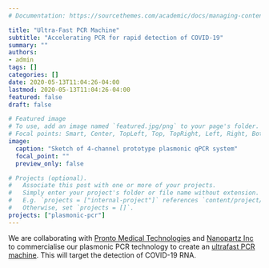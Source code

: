 ```yaml
---
# Documentation: https://sourcethemes.com/academic/docs/managing-content/

title: "Ultra-Fast PCR Machine"
subtitle: "Accelerating PCR for rapid detection of COVID-19"
summary: ""
authors: 
- admin
tags: []
categories: []
date: 2020-05-13T11:04:26-04:00
lastmod: 2020-05-13T11:04:26-04:00
featured: false
draft: false

# Featured image
# To use, add an image named `featured.jpg/png` to your page's folder.
# Focal points: Smart, Center, TopLeft, Top, TopRight, Left, Right, BottomLeft, Bottom, BottomRight.
image:
  caption: "Sketch of 4-channel prototype plasmonic qPCR system"
  focal_point: ""
  preview_only: false

# Projects (optional).
#   Associate this post with one or more of your projects.
#   Simply enter your project's folder or file name without extension.
#   E.g. `projects = ["internal-project"]` references `content/project/deep-learning/index.md`.
#   Otherwise, set `projects = []`.
projects: ["plasmonic-pcr"]
---
```

We are collaborating with [Pronto Medical Technologies](https://prontomedtech.com) and [Nanopartz Inc](https://www.nanopartz.com/) to commercialise our plasmonic PCR technology to create an [ultrafast PCR machine](https://www.nanopartz.com/plasmonic-pcr.asp). This will target the detection of COVID-19 RNA.
